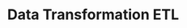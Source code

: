 ---
sidebar_position: 2
title: Data Transformation ETL
description: Learn how to normalize data using API AutoFlow
---